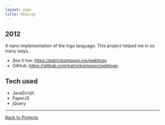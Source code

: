 ```yaml
---
layout: page
title: WebLogo 
---
```


## 2012

A nano implementation of the logo language. This project helped me in so 
many ways. 

- See it live: <https://patricksimpson.me/weblogo>
- GitHub: <https://github.com/patricksimpson/weblogo>

## Tech used

- JavaScript
- PaperJS
- jQuery

----

[Back to Projects](/projects)
